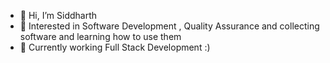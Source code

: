 - 👋 Hi, I’m Siddharth
- 👀 Interested in Software Development , Quality Assurance and collecting software and learning how to use them
- 🌱 Currently working Full Stack Development :)
<!---
siddharthss19959977/siddharthss19959977 is a ✨ special ✨ repository because its `README.md` (this file) appears on your GitHub profile.
You can click the Preview link to take a look at your changes.
--->
